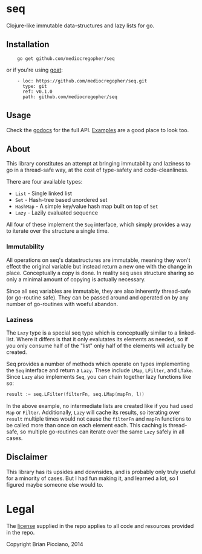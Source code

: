 # seq

Clojure-like immutable data-structures and lazy lists for go.

## Installation

```
    go get github.com/mediocregopher/seq
```

or if you're using [goat][goat]:

```
    - loc: https://github.com/mediocregopher/seq.git
      type: git
      ref: v0.1.0
      path: github.com/mediocregopher/seq
```

## Usage

Check the [godocs][godocs] for the full API. [Examples][examples] are a good
place to look too.

## About

This library constitutes an attempt at bringing immutability and laziness to go
in a thread-safe way, at the cost of type-safety and code-cleanliness.

There are four available types:

* `List` - Single linked list
* `Set` - Hash-tree based unordered set
* `HashMap` - A simple key/value hash map built on top of `Set`
* `Lazy` - Lazily evaluated sequence

All four of these implement the `Seq` interface, which simply provides a way to
iterate over the structure a single time.

### Immutability

All operations on seq's datastructures are immutable, meaning they won't effect
the original variable but instead return a new one with the change in place.
Conceptually a copy is done. In reality seq uses structure sharing so only a
minimal amount of copying is actually necessary.

Since all seq variables are immutable, they are also inherently thread-safe (or
go-routine safe). They can be passed around and operated on by any number of
go-routines with woeful abandon.

### Laziness

The `Lazy` type is a special seq type which is conceptually similar to a
linked-list. Where it differs is that it only evalutates its elements as needed,
so if you only consume half of the "list" only half of the elements will
actually be created.

Seq provides a number of methods which operate on types implementing the `Seq`
interface and return a `Lazy`. These include `LMap`, `LFilter`, and `LTake`.
Since `Lazy` also implements `Seq`, you can chain together lazy functions like
so:

```go
result := seq.LFilter(filterFn, seq.LMap(mapFn, l))
```

In the above example, no intermediate lists are created like if you had used
`Map` or `Filter`. Additionally, `Lazy` will cache its results, so iterating
over `result` multiple times would not cause the `filterFn` and `mapFn`
functions to be called more than once on each element each. This caching is
thread-safe, so multiple go-routines can iterate over the same `Lazy` safely in
all cases.

## Disclaimer

This library has its upsides and downsides, and is probably only truly useful
for a minority of cases. But I had fun making it, and learned a lot, so I
figured maybe someone else would to.

# Legal

The [license][license] supplied in the repo applies to all code and resources
provided in the repo.

Copyright Brian Picciano, 2014

[goat]: https://github.com/mediocregopher/goat
[godocs]: http://godoc.org/github.com/mediocregopher/seq
[license]: /LICENSE
[examples]: /examples
